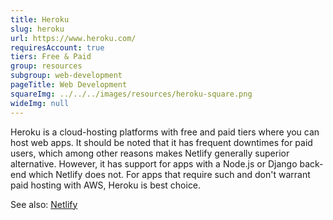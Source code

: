 ```yaml
---
title: Heroku
slug: heroku
url: https://www.heroku.com/
requiresAccount: true
tiers: Free & Paid
group: resources
subgroup: web-development
pageTitle: Web Development
squareImg: ../../../images/resources/heroku-square.png
wideImg: null
---
```


Heroku is a cloud-hosting platforms with free and paid tiers where you can host web apps.  It should be noted that it has frequent downtimes for paid users, which among other reasons makes Netlify generally superior alternative.  However, it has support for apps with a Node.js or Django back-end which Netlify does not.  For apps that require such and don't warrant paid hosting with AWS, Heroku is best choice.

See also: <a href="#netlify">Netlify</a>